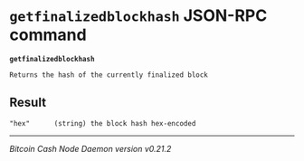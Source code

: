 `getfinalizedblockhash` JSON-RPC command
========================================

**`getfinalizedblockhash`**

```
Returns the hash of the currently finalized block
```

Result
------

```
"hex"      (string) the block hash hex-encoded
```

***

*Bitcoin Cash Node Daemon version v0.21.2*
